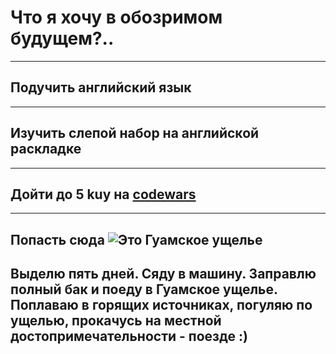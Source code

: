 # Что я хочу в обозримом будущем?..
---

## Подучить английский язык

---

##  Изучить слепой набор на английской раскладке

---

## Дойти до 5 kuy на [codewars](https://www.codewars.com/)

---

## Попасть сюда ![Это Гуамское ущелье](Guamka.jpg)
Выделю пять дней. Сяду в машину. Заправлю полный бак и поеду в Гуамское ущелье. Поплаваю в горящих источниках, погуляю по ущелью, прокачусь на местной достопримечательности - поезде :)
---
